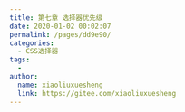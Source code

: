 ```yaml
---
title: 第七章 选择器优先级
date: 2020-01-02 00:02:07
permalink: /pages/dd9e90/
categories:
  - CSS选择器
tags:
  - 
author: 
  name: xiaoliuxuesheng
  link: https://gitee.com/xiaoliuxuesheng
---
```


